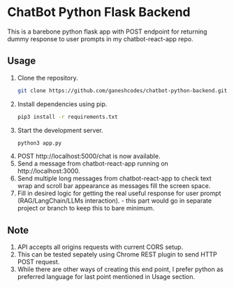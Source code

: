 # ChatBot Python Flask Backend

This is a barebone python flask app with POST endpoint for returning dummy response to user prompts in my chatbot-react-app repo.

## Usage

1. Clone the repository.
   ```bash
   git clone https://github.com/ganeshcodes/chatbot-python-backend.git
2. Install dependencies using pip.
   ```bash
   pip3 install -r requirements.txt
3. Start the development server.
   ```bash
   python3 app.py
4. POST http://localhost:5000/chat is now available.
5. Send a message from chatbot-react-app running on http://localhost:3000. 
6. Send multiple long messages from chatbot-react-app to check text wrap and scroll bar appearance as messages fill the screen space. 
5. Fill in desired logic for getting the real useful response for user prompt (RAG/LangChain/LLMs interaction). - this part would go in separate project or branch to keep this to bare minimum. 

 ## Note
 1. API accepts all origins requests with current CORS setup.
 2. This can be tested sepately using Chrome REST plugin to send HTTP POST request.
 2. While there are other ways of creating this end point, I prefer python as preferred language for last point mentioned in Usage section.